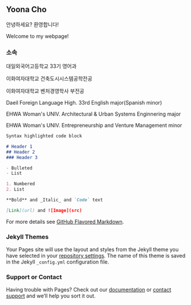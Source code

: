 ## Yoona Cho 

안녕하세요? 환영합니다!

Welcome to my webpage! 

### 소속

대일외국어고등학교 33기 영어과

이화여자대학교 건축도시시스템공학전공

이화여자대학교 벤처경영학사 부전공

Daeil Foreign Language High. 33rd English major(Spanish minor) 

EHWA Woman's UNIV. Architectural & Urban Systems Enginnering major

EHWA Woman's UNIV. Entrepreneurship and Venture Management minor


```markdown
Syntax highlighted code block

# Header 1
## Header 2
### Header 3

- Bulleted
- List

1. Numbered
2. List

**Bold** and _Italic_ and `Code` text

[Link](url) and ![Image](src)
```

For more details see [GitHub Flavored Markdown](https://guides.github.com/features/mastering-markdown/).

### Jekyll Themes

Your Pages site will use the layout and styles from the Jekyll theme you have selected in your [repository settings](https://github.com/YoonaCho/YoonaCho.gitgub.io/settings/pages). The name of this theme is saved in the Jekyll `_config.yml` configuration file.

### Support or Contact

Having trouble with Pages? Check out our [documentation](https://docs.github.com/categories/github-pages-basics/) or [contact support](https://support.github.com/contact) and we’ll help you sort it out.
